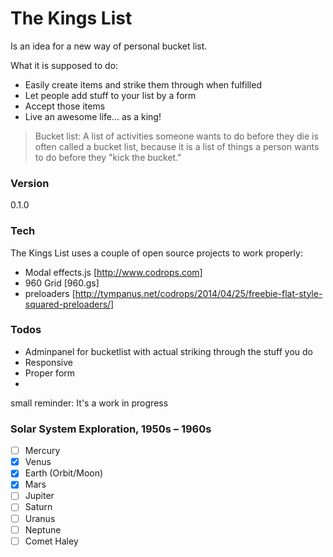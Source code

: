 # The Kings List

Is an idea for a new way of personal bucket list.

What it is supposed to do:
  - Easily create items and strike them through when fulfilled
  - Let people add stuff to your list by a form
  - Accept those items
  - Live an awesome life... as a king!


> Bucket list: A list of activities someone wants to do before they die is often called a bucket list, because it is a list of things a person wants to do before they "kick the bucket."


### Version
0.1.0

### Tech

The Kings List uses a couple of open source projects to work properly:

* Modal effects.js [http://www.codrops.com]
* 960 Grid [960.gs]
* preloaders [http://tympanus.net/codrops/2014/04/25/freebie-flat-style-squared-preloaders/]

### Todos

 - Adminpanel for bucketlist with actual striking through the stuff you do
 - Responsive
 - Proper form
 - 

small reminder: It's a work in progress

### Solar System Exploration, 1950s – 1960s

- [ ] Mercury
- [x] Venus
- [x] Earth (Orbit/Moon)
- [x] Mars
- [ ] Jupiter
- [ ] Saturn
- [ ] Uranus
- [ ] Neptune
- [ ] Comet Haley
